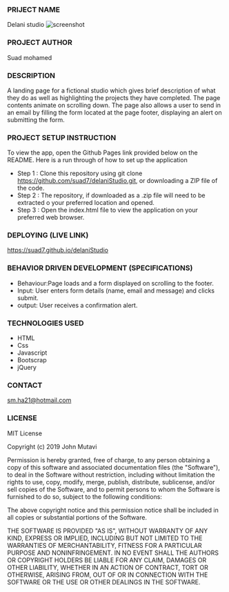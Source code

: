 ### PRIJECT NAME
Delani studio
![screenshot](images/screenshot.png)
### PROJECT AUTHOR
Suad mohamed
### DESCRIPTION
A landing page for a fictional studio which gives brief description of what they do as well as highlighting the projects they have completed. The page contents animate on scrolling down. The page also allows a user to send in an email by filling the form located at the page footer, displaying an alert on submitting the form.
### PROJECT SETUP INSTRUCTION
To view the app, open the Github Pages link provided below on the README. Here is a run through of how to set up the application

- Step 1 : Clone this repository using git clone https://github.com/suad7/delaniStudio.git, or downloading a     ZIP file of the code.
- Step 2 : The repository, if downloaded as a .zip file will need to be extracted o your preferred location      and opened.
- Step 3 : Open the index.html file to view the application on your preferred web browser.
### DEPLOYING (LIVE LINK)
https://suad7.github.io/delaniStudio
### BEHAVIOR DRIVEN DEVELOPMENT (SPECIFICATIONS)
- Behaviour:Page loads and a form displayed on scrolling to the footer.
- Input: User enters form details (name, email and message) and clicks submit.
- output: User receives a confirmation alert.
### TECHNOLOGIES USED
- HTML
- Css
- Javascript
- Bootscrap
- jQuery
### CONTACT 
sm.ha21@hotmail.com
### LICENSE 
MIT License

Copyright (c) 2019 John Mutavi

Permission is hereby granted, free of charge, to any person obtaining a copy
of this software and associated documentation files (the "Software"), to deal
in the Software without restriction, including without limitation the rights
to use, copy, modify, merge, publish, distribute, sublicense, and/or sell
copies of the Software, and to permit persons to whom the Software is
furnished to do so, subject to the following conditions:

The above copyright notice and this permission notice shall be included in all
copies or substantial portions of the Software.

THE SOFTWARE IS PROVIDED "AS IS", WITHOUT WARRANTY OF ANY KIND, EXPRESS OR
IMPLIED, INCLUDING BUT NOT LIMITED TO THE WARRANTIES OF MERCHANTABILITY,
FITNESS FOR A PARTICULAR PURPOSE AND NONINFRINGEMENT. IN NO EVENT SHALL THE
AUTHORS OR COPYRIGHT HOLDERS BE LIABLE FOR ANY CLAIM, DAMAGES OR OTHER
LIABILITY, WHETHER IN AN ACTION OF CONTRACT, TORT OR OTHERWISE, ARISING FROM,
OUT OF OR IN CONNECTION WITH THE SOFTWARE OR THE USE OR OTHER DEALINGS IN THE
SOFTWARE.
